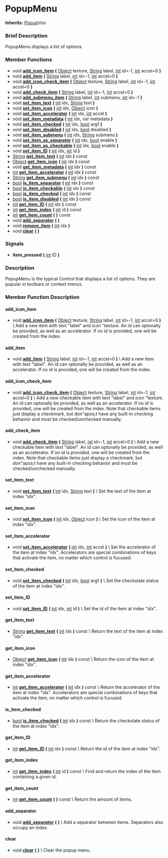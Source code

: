 #  PopupMenu  
**Inherits:** [Popup](class_popup)\\n\\n
###  Brief Description  
PopupMenu displays a list of options.

###  Member Functions 
  * void  **[add_icon_item](#add_icon_item)**  **(** [Object](class_object) texture, [String](class_string) label, [int](class_int) id=-1, [int](class_int) accel=0  **)**
  * void  **[add_item](#add_item)**  **(** [String](class_string) label, [int](class_int) id=-1, [int](class_int) accel=0  **)**
  * void  **[add_icon_check_item](#add_icon_check_item)**  **(** [Object](class_object) texture, [String](class_string) label, [int](class_int) id=-1, [int](class_int) accel=0  **)**
  * void  **[add_check_item](#add_check_item)**  **(** [String](class_string) label, [int](class_int) id=-1, [int](class_int) accel=0  **)**
  * void  **[add_submenu_item](#add_submenu_item)**  **(** [String](class_string) label, [int](class_int) submenu, [int](class_int) id=-1  **)**
  * void  **[set_item_text](#set_item_text)**  **(** [int](class_int) idx, [String](class_string) text  **)**
  * void  **[set_item_icon](#set_item_icon)**  **(** [int](class_int) idx, [Object](class_object) icon  **)**
  * void  **[set_item_accelerator](#set_item_accelerator)**  **(** [int](class_int) idx, [int](class_int) accel  **)**
  * void  **[set_item_metadata](#set_item_metadata)**  **(** [int](class_int) idx, var metadata  **)**
  * void  **[set_item_checked](#set_item_checked)**  **(** [int](class_int) idx, [bool](class_bool) arg1  **)**
  * void  **[set_item_disabled](#set_item_disabled)**  **(** [int](class_int) idx, [bool](class_bool) disabled  **)**
  * void  **[set_item_submenu](#set_item_submenu)**  **(** [int](class_int) idx, [String](class_string) submenu  **)**
  * void  **[set_item_as_separator](#set_item_as_separator)**  **(** [int](class_int) idx, [bool](class_bool) enable  **)**
  * void  **[set_item_as_checkable](#set_item_as_checkable)**  **(** [int](class_int) idx, [bool](class_bool) enable  **)**
  * void  **[set_item_ID](#set_item_ID)**  **(** [int](class_int) idx, [int](class_int) id  **)**
  * [String](class_string)  **[get_item_text](#get_item_text)**  **(** [int](class_int) idx  **)** const
  * [Object](class_object)  **[get_item_icon](#get_item_icon)**  **(** [int](class_int) idx  **)** const
  * void  **[get_item_metadata](#get_item_metadata)**  **(** [int](class_int) idx  **)** const
  * [int](class_int)  **[get_item_accelerator](#get_item_accelerator)**  **(** [int](class_int) idx  **)** const
  * [String](class_string)  **[get_item_submenu](#get_item_submenu)**  **(** [int](class_int) idx  **)** const
  * [bool](class_bool)  **[is_item_separator](#is_item_separator)**  **(** [int](class_int) idx  **)** const
  * [bool](class_bool)  **[is_item_checkable](#is_item_checkable)**  **(** [int](class_int) idx  **)** const
  * [bool](class_bool)  **[is_item_checked](#is_item_checked)**  **(** [int](class_int) idx  **)** const
  * [bool](class_bool)  **[is_item_disabled](#is_item_disabled)**  **(** [int](class_int) idx  **)** const
  * [int](class_int)  **[get_item_ID](#get_item_ID)**  **(** [int](class_int) idx  **)** const
  * [int](class_int)  **[get_item_index](#get_item_index)**  **(** [int](class_int) id  **)** const
  * [int](class_int)  **[get_item_count](#get_item_count)**  **(** **)** const
  * void  **[add_separator](#add_separator)**  **(** **)**
  * void  **[remove_item](#remove_item)**  **(** [int](class_int) idx  **)**
  * void  **[clear](#clear)**  **(** **)**

###  Signals  
  *  **item_pressed**  **(** [int](class_int) ID  **)**

###  Description  
PopupMenu is the typical Control that displays a list of options. They are popular in toolbars or context menus.

###  Member Function Description  

#### <a name="add_icon_item">add_icon_item</a>
  * void  **[add_icon_item](#add_icon_item)**  **(** [Object](class_object) texture, [String](class_string) label, [int](class_int) id=-1, [int](class_int) accel=0  **)**
\\
Add a new item with text "label" and icon "texture. An id can optonally be provided, as well as an accelerator. If no id is provided, one will be created from the index.

#### <a name="add_item">add_item</a>
  * void  **[add_item](#add_item)**  **(** [String](class_string) label, [int](class_int) id=-1, [int](class_int) accel=0  **)**
\\
Add a new item with text "label". An id can optonally be provided, as well as an accelerator. If no id is provided, one will be created from the index.

#### <a name="add_icon_check_item">add_icon_check_item</a>
  * void  **[add_icon_check_item](#add_icon_check_item)**  **(** [Object](class_object) texture, [String](class_string) label, [int](class_int) id=-1, [int](class_int) accel=0  **)**
\\
Add a new checkable item with text "label" and icon "texture. An id can optonally be provided, as well as an accelerator. If no id is provided, one will be created from the index. Note that checkable items just display a checkmark, but don"apos;t have any built-in checking behavior and must be checked/unchecked manually.

#### <a name="add_check_item">add_check_item</a>
  * void  **[add_check_item](#add_check_item)**  **(** [String](class_string) label, [int](class_int) id=-1, [int](class_int) accel=0  **)**
\\
Add a new checkable item with text "label". An id can optonally be provided, as well as an accelerator. If no id is provided, one will be created from the index. Note that checkable items just display a checkmark, but don"apos;t have any built-in checking behavior and must be checked/unchecked manually.

#### <a name="set_item_text">set_item_text</a>
  * void  **[set_item_text](#set_item_text)**  **(** [int](class_int) idx, [String](class_string) text  **)**
\\
Set the text of the item at index "idx".

#### <a name="set_item_icon">set_item_icon</a>
  * void  **[set_item_icon](#set_item_icon)**  **(** [int](class_int) idx, [Object](class_object) icon  **)**
\\
Set the icon of the item at index "idx".

#### <a name="set_item_accelerator">set_item_accelerator</a>
  * void  **[set_item_accelerator](#set_item_accelerator)**  **(** [int](class_int) idx, [int](class_int) accel  **)**
\\
Set the accelerator of the item at index "idx". Accelerators are special combinations of keys that activate the item, no matter which control is fucused.

#### <a name="set_item_checked">set_item_checked</a>
  * void  **[set_item_checked](#set_item_checked)**  **(** [int](class_int) idx, [bool](class_bool) arg1  **)**
\\
Set the checkstate status of the item at index "idx".

#### <a name="set_item_ID">set_item_ID</a>
  * void  **[set_item_ID](#set_item_ID)**  **(** [int](class_int) idx, [int](class_int) id  **)**
\\
Set the id of the item at index "idx".

#### <a name="get_item_text">get_item_text</a>
  * [String](class_string)  **[get_item_text](#get_item_text)**  **(** [int](class_int) idx  **)** const
\\
Return the text of the item at index "idx".

#### <a name="get_item_icon">get_item_icon</a>
  * [Object](class_object)  **[get_item_icon](#get_item_icon)**  **(** [int](class_int) idx  **)** const
\\
Return the icon of the item at index "idx".

#### <a name="get_item_accelerator">get_item_accelerator</a>
  * [int](class_int)  **[get_item_accelerator](#get_item_accelerator)**  **(** [int](class_int) idx  **)** const
\\
Return the accelerator of the item at index "idx". Accelerators are special combinations of keys that activate the item, no matter which control is fucused.

#### <a name="is_item_checked">is_item_checked</a>
  * [bool](class_bool)  **[is_item_checked](#is_item_checked)**  **(** [int](class_int) idx  **)** const
\\
Return the checkstate status of the item at index "idx".

#### <a name="get_item_ID">get_item_ID</a>
  * [int](class_int)  **[get_item_ID](#get_item_ID)**  **(** [int](class_int) idx  **)** const
\\
Return the id of the item at index "idx".

#### <a name="get_item_index">get_item_index</a>
  * [int](class_int)  **[get_item_index](#get_item_index)**  **(** [int](class_int) id  **)** const
\\
Find and return the index of the item containing a given id.

#### <a name="get_item_count">get_item_count</a>
  * [int](class_int)  **[get_item_count](#get_item_count)**  **(** **)** const
\\
Return the amount of items.

#### <a name="add_separator">add_separator</a>
  * void  **[add_separator](#add_separator)**  **(** **)**
\\
Add a separator between items. Separators also occupy an index.

#### <a name="clear">clear</a>
  * void  **[clear](#clear)**  **(** **)**
\\
Clear the popup menu.
